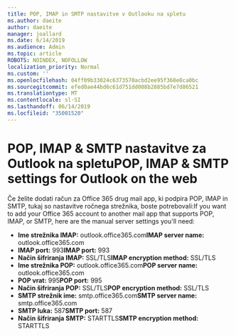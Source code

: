 ```yaml
---
title: POP, IMAP in SMTP nastavitve v Outlooku na spletu
ms.author: daeite
author: daeite
manager: joallard
ms.date: 6/14/2019
ms.audience: Admin
ms.topic: article
ROBOTS: NOINDEX, NOFOLLOW
localization_priority: Normal
ms.custom: ''
ms.openlocfilehash: 04ff09b33024c6373570acbd2ee95f368e8ca0bc
ms.sourcegitcommit: efed0ae44bd6c61d751dd008b2885bd7e7d86521
ms.translationtype: MT
ms.contentlocale: sl-SI
ms.lasthandoff: 06/14/2019
ms.locfileid: "35001520"
---
```

# <a name="pop-imap--smtp-settings-for-outlook-on-the-web"></a><span data-ttu-id="cb6f0-102">POP, IMAP & SMTP nastavitve za Outlook na spletu</span><span class="sxs-lookup"><span data-stu-id="cb6f0-102">POP, IMAP & SMTP settings for Outlook on the web</span></span>

<span data-ttu-id="cb6f0-103">Če želite dodati račun za Office 365 drug mail app, ki podpira POP, IMAP in SMTP, tukaj so nastavitve ročnega strežnika, boste potrebovali:</span><span class="sxs-lookup"><span data-stu-id="cb6f0-103">If you want to add your Office 365 account to another mail app that supports POP, IMAP, or SMTP, here are the manual server settings you'll need:</span></span>
  
- <span data-ttu-id="cb6f0-104">**Ime strežnika IMAP:** outlook.office365.com</span><span class="sxs-lookup"><span data-stu-id="cb6f0-104">**IMAP server name:** outlook.office365.com</span></span>
- <span data-ttu-id="cb6f0-105">**IMAP port:** 993</span><span class="sxs-lookup"><span data-stu-id="cb6f0-105">**IMAP port:** 993</span></span>
- <span data-ttu-id="cb6f0-106">**Način šifriranja IMAP:** SSL/TLS</span><span class="sxs-lookup"><span data-stu-id="cb6f0-106">**IMAP encryption method:** SSL/TLS</span></span>
- <span data-ttu-id="cb6f0-107">**Ime strežnika POP:** outlook.office365.com</span><span class="sxs-lookup"><span data-stu-id="cb6f0-107">**POP server name:** outlook.office365.com</span></span>  
- <span data-ttu-id="cb6f0-108">**POP vrat:** 995</span><span class="sxs-lookup"><span data-stu-id="cb6f0-108">**POP port:** 995</span></span>  
- <span data-ttu-id="cb6f0-109">**Način šifriranja POP:** SSL/TLS</span><span class="sxs-lookup"><span data-stu-id="cb6f0-109">**POP encryption method:** SSL/TLS</span></span>  
- <span data-ttu-id="cb6f0-110">**SMTP strežnik ime:** smtp.office365.com</span><span class="sxs-lookup"><span data-stu-id="cb6f0-110">**SMTP server name:** smtp.office365.com</span></span>
- <span data-ttu-id="cb6f0-111">**SMTP luka:** 587</span><span class="sxs-lookup"><span data-stu-id="cb6f0-111">**SMTP port:** 587</span></span>
- <span data-ttu-id="cb6f0-112">**Način šifriranja SMTP:** STARTTLS</span><span class="sxs-lookup"><span data-stu-id="cb6f0-112">**SMTP encryption method:** STARTTLS</span></span>